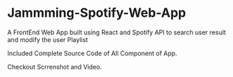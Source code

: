 # Jammming-Spotify-Web-App
A FrontEnd Web App built using React and Spotify API to search user result and modify the user Playlist

Included Complete Source Code of All Component of App.

Checkout Scrrenshot and Video.
